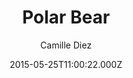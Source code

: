 ---
title: Polar Bear
github: 'https://github.com/diezcami/polar-bear-theme/'
demo: 'https://diezcami.github.io/polar-bear-theme'
author: Camille Diez
ssg:
  - Jekyll
cms:
  - No Cms
date: 2015-05-25T11:00:22.000Z
github_branch: master
description: ':snowflake: A lightweight theme for Jekyll'
stale: true
disabled: true
disabled_reason: demo url not found
---